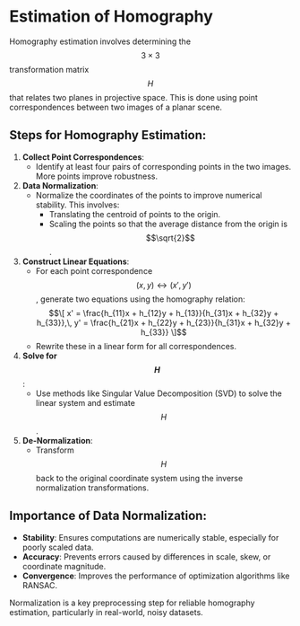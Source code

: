 # Estimation of Homography

Homography estimation involves determining the $$3 \times 3$$ transformation matrix $$H$$ that relates two planes in projective space. This is done using point correspondences between two images of a planar scene.

## Steps for Homography Estimation:
1. **Collect Point Correspondences**:
   - Identify at least four pairs of corresponding points in the two images. More points improve robustness.
2. **Data Normalization**:
   - Normalize the coordinates of the points to improve numerical stability. This involves:
     - Translating the centroid of points to the origin.
     - Scaling the points so that the average distance from the origin is $$\sqrt{2}$$.
3. **Construct Linear Equations**:
   - For each point correspondence $$(x, y) \leftrightarrow (x', y')$$, generate two equations using the homography relation:
     $$\[
     x' = \frac{h_{11}x + h_{12}y + h_{13}}{h_{31}x + h_{32}y + h_{33}},\,
     y' = \frac{h_{21}x + h_{22}y + h_{23}}{h_{31}x + h_{32}y + h_{33}}
     \]$$
   - Rewrite these in a linear form for all correspondences.
4. **Solve for $$H$$**:
   - Use methods like Singular Value Decomposition (SVD) to solve the linear system and estimate $$H$$.
5. **De-Normalization**:
   - Transform $$H$$ back to the original coordinate system using the inverse normalization transformations.

## Importance of Data Normalization:
- **Stability**: Ensures computations are numerically stable, especially for poorly scaled data.
- **Accuracy**: Prevents errors caused by differences in scale, skew, or coordinate magnitude.
- **Convergence**: Improves the performance of optimization algorithms like RANSAC.

Normalization is a key preprocessing step for reliable homography estimation, particularly in real-world, noisy datasets.
